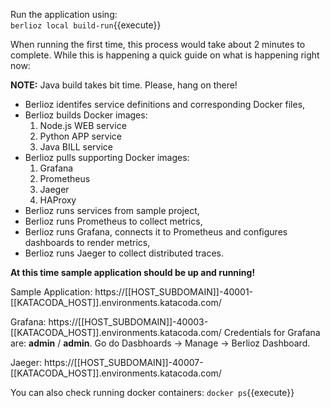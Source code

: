 Run the application using:  
`berlioz local build-run`{{execute}}

When running the first time, this process would take about 2 minutes to complete. While this is happening a quick guide on what is happening right now:

**NOTE:** Java build takes bit time. Please, hang on there!

* Berlioz identifes service definitions and corresponding Docker files,
* Berlioz builds Docker images:
  1. Node.js WEB service
  2. Python APP service
  3. Java BILL service
* Berlioz pulls supporting Docker images:
  1. Grafana
  2. Prometheus
  3. Jaeger
  4. HAProxy
* Berlioz runs services from sample project,
* Berlioz runs Prometheus to collect metrics,
* Berlioz runs Grafana, connects it to Prometheus and configures dashboards to render metrics,
* Berlioz runs Jaeger to collect distributed traces.

**At this time sample application should be up and running!**

Sample Application: https://[[HOST_SUBDOMAIN]]-40001-[[KATACODA_HOST]].environments.katacoda.com/

Grafana: https://[[HOST_SUBDOMAIN]]-40003-[[KATACODA_HOST]].environments.katacoda.com/
Credentials for Grafana are: **admin** / **admin**. Go do Dasbhoards -> Manage -> Berlioz Dashboard.

Jaeger: https://[[HOST_SUBDOMAIN]]-40007-[[KATACODA_HOST]].environments.katacoda.com/


You can also check running docker containers:
`docker ps`{{execute}}
